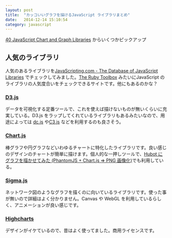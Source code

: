 ```yaml
---
layout: post
title:  "カッコいいグラフを描けるJavaScript ライブラリまとめ"
date:   2014-12-14 15:10:54
category: javascript
---
```


[40 JavaScript Chart and Graph Libraries](http://jqueryhouse.com/javascript-chart-and-graph-libraries/) からいくつかピックアップ

## 人気のライブラリ

人気のあるライブラリを[JavaScripting.com - The Database of JavaScript Libraries](https://www.javascripting.com/data) でチェックしてみました。[The Ruby Toolbox](https://www.ruby-toolbox.com/) みたいにJavaScript のライブラリの人気度合いをチェックできるサイトです。他にもあるのかな？

### [D3.js](http://d3js.org/)

データを可視化する定番ツールで、これを使えば描けないものが無いくらいに充実している。D3.js をラップしてくれているライブラリもあるみたいなので、用途によっては [dc.js](https://github.com/dc-js/dc.js) や[C3.js](http://c3js.org/) などを利用するのも良さそう。

### [Chart.js](http://www.chartjs.org/)

棒グラフや円グラフなどいわゆるチャートに特化したライブラリです。良い感じのデザインのチャートが簡単に描けます。個人的な一押しツールで、[Hubot にグラフを描かせてみた (PhantomJS + Chart.js => PNG 画像化)](http://yulii.net/entries/61)でも利用している。

### [Sigma.js](http://sigmajs.org/)

ネットワーク図のようなグラフを描くのに向いているライブラリです。使った事が無いので詳細はよく分かりません。Canvas や WebGL を利用しているらしく、アニメーションが良い感じです。

### [Highcharts](http://www.highcharts.com/)

デザインがイケているので、昔はよく使ってました。商用ライセンスです。

